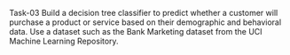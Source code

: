 Task-03
Build a decision tree classifier to predict whether a customer will purchase a product or service based on their demographic and behavioral data. Use a dataset such as the Bank Marketing dataset from the UCI Machine Learning Repository.
